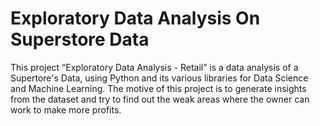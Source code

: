 # Exploratory Data Analysis On Superstore Data
This project “Exploratory Data Analysis - Retail” is a data analysis of a Supertore's Data, using Python and its various libraries for Data Science and Machine Learning.
The motive of this project is to generate insights from the dataset and try to find out the weak areas where the owner can work to make more profits.


